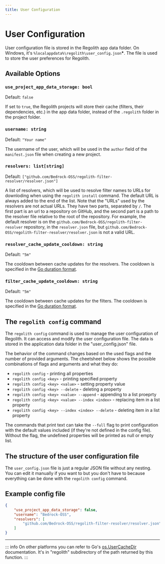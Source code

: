 ```yaml
---
title: User Configuration
---
```


# User Configuration

User configuration file is stored in the Regolith app data folder. On Windows, it's
`%localappdata%\regolith\user_config.json`**\***. The file is used to store the user
preferences for Regolith.

## Available Options

### `use_project_app_data_storage: bool`

Default: `false`

If set to `true`, the Regolith projects will store their cache (filters, their dependencies, etc.) in the app data folder, instead of the `.regolith` folder in the project folder.

### `username: string`

Default: `"Your name"`

The username of the user, which will be used in the `author` field of the `manifest.json` file when creating a new project.

### `resolvers: list[string]`

Default: `["github.com/Bedrock-OSS/regolith-filter-resolver/resolver.json"]`

A list of resolvers, which will be used to resolve filter names to URLs for downloding when using the `regolith install` command. The default URL is always added to the end of the list. Note that the "URLs" used by the resolvers are not actual URLs. They have two parts, separated by `/`. The first part is an url to a repository on GitHub, and the second part is a path to the resolver file relative to the root of the repository. For example, the default resolver is on the `github.com/Bedrock-OSS/regolith-filter-resolver` repository, in the `resolver.json` file, but `github.com/Bedrock-OSS/regolith-filter-resolver/resolver.json` is not a valid URL.

### `resolver_cache_update_cooldown: string`

Default: `"5m"`

The cooldown between cache updates for the resolvers. The cooldown is specified in the [Go duration format](https://pkg.go.dev/time#ParseDuration).

### `filter_cache_update_cooldown: string`

Default: `"5m"`

The cooldown between cache updates for the filters. The cooldown is specified in the [Go duration format](https://pkg.go.dev/time#ParseDuration).

## The `regolith config` command

The `regolith config` command is used to manage the user configuration of Regolith. It can access and modify
the user configuration file. The data is stored in the application data folder in the
"user_config.json" file.

The behavior of the command changes based on the used flags and the number of provided arguments.
The cheetsheet below shows the possible combinations of flags and arguments and what they do:

- `regolith config` - printing all properties
- `regolith config <key>` - printing specified property
- `regolith config <key> <value>` - setting property value
- `regolith config <key> --delete` - deleting a property
- `regolith config <key> <value> --append` - appending to a list proeprty
- `regolith config <key> <value> --index <index>` - replacing item in a list property
- `regolith config <key> --index <index> --delete` - deleting item in a list property

The commands that print text can take the `--full` flag to print configuration with the default values
included (if they're not defined in the config file). Without the flag, the undefined properties
will be printed as null or empty list.

## The structure of the user configuration file

The `user_config.json` file is just a regular JSON file without any nesting. You can edit it manually
if you want to but you don't have to because everything can be done with the `regolith config` command.

## Example config file
```json
{
	"use_project_app_data_storage": false,
	"username": "Bedrock-OSS",
	"resolvers": [
		"github.com/Bedrock-OSS/regolith-filter-resolver/resolver.json"
	]
}
```

----

::: info
On other platforms you can refer to Go's [os.UserCacheDir](https://pkg.go.dev/os#UserCacheDir) documentation. It's in "regolith" subdirectory of the path returned by this function.
:::
